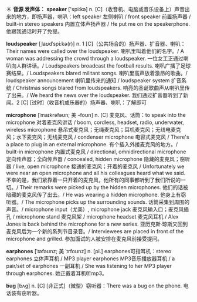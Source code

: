 ☀ <span class="category">**音源 发声体：**</span>
<span class="vocabulary">**speaker**</span> ['spi:kə] 
<span class="definition">n. [C]（收音机、电脑或音乐设备上）声音出来的地方，即扬声器，喇叭：</span>left speaker 左侧喇叭 / front speaker 前置扬声器 / built-in stereo speakers 内置立体声扬声器 / He put me on the speakerphone. 他跟我通话时开了免提。
                      
<span class="vocabulary">**loudspeaker**</span> [ˌlaʊdˈspi:kə(r)]
<span class="definition">n. 1 [C]（公共场合的）扬声器、扩音器、喇叭：</span>Their names were called over the loudspeaker. 喇叭里叫着他们的名字。/ A woman was addressing the crowd through a loudspeaker. 一位女工正通过喇叭向人群讲话。/ Loudspeakers broadcast the football results. 喇叭广播了足球赛结果。/ Loudspeakers blared militant songs. 喇叭里高声放着激昂的歌曲。/ loudspeaker announcement 喇叭里传来的通知 / loudspeaker system 扩音系统 / Christmas songs blared from loudspeakers. 响亮的圣诞歌曲声从喇叭里传了出来。/ We heard the news over the loudspeaker. 我们通过扩音器听到了新闻。<span class="definition">2 [C] [过时]（收音机或乐器的）扬声器、喇叭：</span>了解即可
           
<span class="vocabulary">**microphone**</span> [ˈmaɪkrəfəʊn; 美 -foʊn]
<span class="definition">n. [C] 麦克风、话筒：</span>to speak into the microphone 对着麦克风讲话 / boom, cordless, headset, radio, underwater, wireless microphone 悬吊式麦克风；无绳麦克风；耳机麦克风；无线电麦克风；水下麦克风；无线麦克风 / condenser microphone 电容式麦克风 / There's a place to plug in an external microphone. 有个插入外接麦克风的地方。/ built-in microphone 内置式麦克风 / directional, omnidirectional microphone 定向传声器；全向传声器 / concealed, hidden microphone 隐藏的麦克风；窃听器 / live, open microphone 接通的麦克风；开着的麦克风 / Unfortunately we were near an open microphone and all his colleagues heard what we said. 不幸的是，我们紧靠着一只开着的麦克风，他所有的同事都听到了我们所说的一切。/ Their remarks were picked up by the hidden microphones. 他们的话被暗藏的麦克风传了出去。/ He was wearing a hidden microphone. 他身上有窃听器。/ The microphone picks up the surrounding sounds. 话筒采集到周围的声音。/ microphone input（尤美）, microphone jack 麦克风输入口；麦克风插孔 / microphone stand 麦克风架 / microphone headset 麦克风耳机 / Alex Jones is back behind the microphone for a new series. 亚历克斯·琼斯又回到麦克风后为一个新的系列节目录音。/ Interviewees are placed in front of the microphone and grilled. 参加面试的人被安排在麦克风前接受提问。

<span class="vocabulary">**earphones**</span> [ˈɪəfəʊnz; 美 ˈɪrfoʊnz]
<span class="definition">n. [pl.] earphones可指耳机：</span>stereo earphones 立体声耳机 / MP3 player earphones MP3音乐播放器耳机 / a pair/set of earphones 一副耳机 / She was listening to her MP3 player through earphones. 她正戴着耳机听mp3。
           
<span class="vocabulary">**bug**</span> [bʌg]
<span class="definition">n. [C] [非正式]（微型）窃听器：</span>There was a bug on the phone. 电话装有窃听器。
